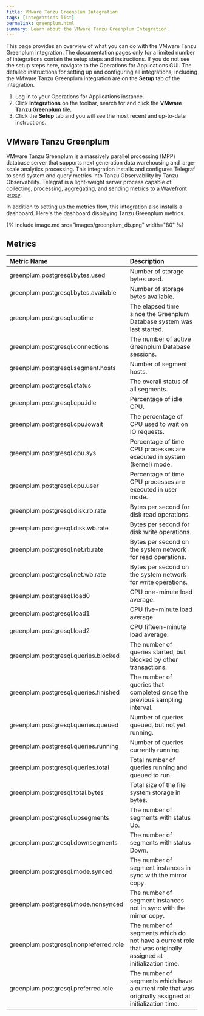 ```yaml
---
title: VMware Tanzu Greenplum Integration
tags: [integrations list]
permalink: greenplum.html
summary: Learn about the VMware Tanzu Greenplum Integration.
---
```


This page provides an overview of what you can do with the VMware Tanzu Greenplum integration. The documentation pages only for a limited number of integrations contain the setup steps and instructions. If you do not see the setup steps here, navigate to the Operations for Applications GUI. The detailed instructions for setting up and configuring all integrations, including the VMware Tanzu Greenplum integration are on the **Setup** tab of the integration.

1. Log in to your Operations for Applications instance. 
2. Click **Integrations** on the toolbar, search for and click the **VMware Tanzu Greenplum** tile. 
3. Click the **Setup** tab and you will see the most recent and up-to-date instructions.

## VMware Tanzu Greenplum

VMware Tanzu Greenplum is a massively parallel processing (MPP) database server that supports next generation data warehousing and large-scale analytics processing. This integration installs and configures Telegraf to send system and query metrics into Tanzu Observability by Tanzu Observability. Telegraf is a light-weight server process capable of collecting, processing, aggregating, and sending metrics to a [Wavefront proxy](https://docs.wavefront.com/proxies.html).

In addition to setting up the metrics flow, this integration also installs a dashboard. Here's the dashboard displaying Tanzu Greenplum metrics.

{% include image.md src="images/greenplum_db.png" width="80" %}






## Metrics
  

|Metric Name|Description|
| :--- | :--- |
|greenplum.postgresql.bytes.used| Number of storage bytes used.|
|greenplum.postgresql.bytes.available|Number of storage bytes available. |
|greenplum.postgresql.uptime|The elapsed time since the Greenplum Database system was last started. |
|greenplum.postgresql.connections|The number of active Greenplum Database sessions. |
|greenplum.postgresql.segment.hosts|Number of segment hosts. |
|greenplum.postgresql.status|The overall status of all segments. |
|greenplum.postgresql.cpu.idle|Percentage of idle CPU. |
|greenplum.postgresql.cpu.iowait|The percentage of CPU used to wait on IO requests. |
|greenplum.postgresql.cpu.sys|Percentage of time CPU processes are executed in system (kernel) mode. |
|greenplum.postgresql.cpu.user|Percentage of time CPU processes are executed in user mode. |
|greenplum.postgresql.disk.rb.rate|Bytes per second for disk read operations. |
|greenplum.postgresql.disk.wb.rate|Bytes per second for disk write operations. |
|greenplum.postgresql.net.rb.rate|Bytes per second on the system network for read operations. |
|greenplum.postgresql.net.wb.rate|Bytes per second on the system network for write operations. |
|greenplum.postgresql.load0|CPU one-minute load average. |
|greenplum.postgresql.load1|CPU five-minute load average. |
|greenplum.postgresql.load2|CPU fifteen-minute load average. |
|greenplum.postgresql.queries.blocked|The number of queries started, but blocked by other transactions. |
|greenplum.postgresql.queries.finished|The number of queries that completed since the previous sampling interval. |
|greenplum.postgresql.queries.queued|Number of queries queued, but not yet running. |
|greenplum.postgresql.queries.running|Number of queries currently running. |
|greenplum.postgresql.queries.total|Total number of queries running and queued to run. |
|greenplum.postgresql.total.bytes|Total size of the file system storage in bytes. |
|greenplum.postgresql.upsegments|The number of segments with status Up. |
|greenplum.postgresql.downsegments|The number of segments with status Down. |
|greenplum.postgresql.mode.synced|The number of segment instances in sync with the mirror copy. |
|greenplum.postgresql.mode.nonsynced|The number of segment instances not in sync with the mirror copy. |
|greenplum.postgresql.nonpreferred.role|The number of segments which do not have a current role that was originally assigned at initialization time. |
|greenplum.postgresql.preferred.role|The number of segments which have a current role that was originally assigned at initialization time. |

